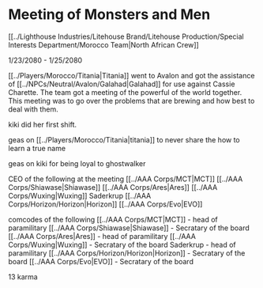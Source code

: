 # Meeting of Monsters and Men
[[../Lighthouse Industries/Litehouse Brand/Litehouse Production/Special Interests Department/Morocco Team|North African Crew]]

1/23/2080 - 1/25/2080


[[../Players/Morocco/Titania|Titania]] went to Avalon and got the assistance of [[../NPCs/Neutral/Avalon/Galahad|Galahad]] for use against Cassie Charette. The team got a meeting of the powerful of the world together. This meeting was to go over the problems that are brewing and how best to deal with them. 

kiki did her first shift.

geas on [[../Players/Morocco/Titania|titania]] to never share the how to learn a true name

geas on kiki for being loyal to ghostwalker

CEO of the following at the meeting
[[../AAA Corps/MCT|MCT]]
[[../AAA Corps/Shiawase|Shiawase]]
[[../AAA Corps/Ares|Ares]]
[[../AAA Corps/Wuxing|Wuxing]]
Saderkrup
[[../AAA Corps/Horizon/Horizon|Horizon]]
[[../AAA Corps/Evo|EVO]]

comcodes of the following
[[../AAA Corps/MCT|MCT]] - head of paramilitary
[[../AAA Corps/Shiawase|Shiawase]] - Secratary of the board
[[../AAA Corps/Ares|Ares]] - head of paramilitary
[[../AAA Corps/Wuxing|Wuxing]] - Secratary of the board
Saderkrup - head of paramilitary
[[../AAA Corps/Horizon/Horizon|Horizon]] - Secratary of the board
[[../AAA Corps/Evo|EVO]] - Secratary of the board

13 karma